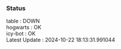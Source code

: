 ### Status


table : DOWN  
hogwarts : OK  
icy-bot : OK  
Latest Update : 2024-10-22 18:13:31.991044
